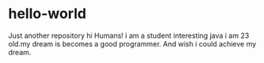 # hello-world
Just another repository
hi Humans!
i am a student interesting java 
i am 23 old.my dream is becomes a good  programmer.
And wish i could achieve my dream.
